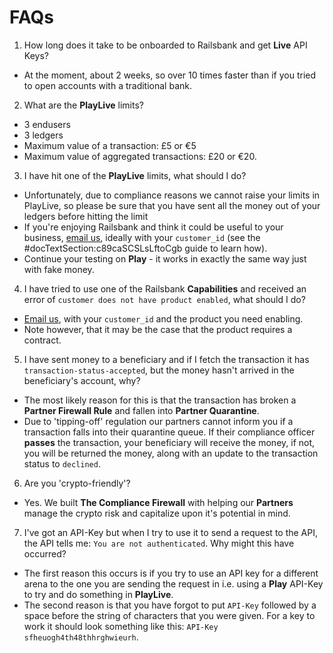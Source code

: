 # FAQs

1. How long does it take to be onboarded to Railsbank and get **Live** API Keys?
- At the moment, about 2 weeks, so over 10 times faster than if you tried to open  accounts with a traditional bank.

2. What are the **PlayLive** limits?
- 3 endusers
- 3 ledgers
- Maximum value of a transaction: £5 or €5
- Maximum value of aggregated transactions: £20 or €20.  

3. I have hit one of the **PlayLive** limits, what should I do?
- Unfortunately, due to compliance reasons we cannot raise your limits in PlayLive, so please be sure that you have sent all the money out of your ledgers before hitting the limit
- If you're enjoying Railsbank and think it could be useful to your business, [email us](mailto:support@railsbank.com), ideally with your `customer_id` (see the #docTextSection:c89caSCSLsLftoCgb guide to learn how).
- Continue your testing on **Play** - it works in exactly the same way just with fake money.

4. I have tried to use one of the Railsbank **Capabilities** and received an error of `customer does not have product enabled`, what should I do?
- [Email us](mailto:support@railsbank.com), with your `customer_id` and the product you need enabling.
- Note however, that it may be the case that the product requires a contract.

5. I have sent money to a beneficiary and if I fetch the transaction it has `transaction-status-accepted`, but the money hasn't arrived in the beneficiary's account, why?
- The most likely reason for this is that the transaction has broken a **Partner Firewall Rule** and fallen into **Partner Quarantine**.
- Due to 'tipping-off' regulation our partners cannot inform you if a transaction falls into their quarantine queue. If their compliance officer **passes** the transaction, your beneficiary will receive the money, if not, you will be returned the money, along with an update to the transaction status to `declined`.

6. Are you 'crypto-friendly'?
- Yes. We built **The Compliance Firewall** with helping our **Partners** manage the crypto risk and capitalize upon it's potential in mind.

7. I've got an API-Key but when I try to use it to send a request to the API, the API tells me: `You are not authenticated`. Why might this have occurred?
- The first reason this occurs is if you try to use an API key for a different arena to the one you are sending the request in i.e. using a **Play** API-Key to try and do something in **PlayLive**.
- The second reason is that you have forgot to put `API-Key` followed by a space before the string of characters that you were given. For a key to work it should look something like this: `API-Key sfheuogh4th48thhrghwieurh`.
